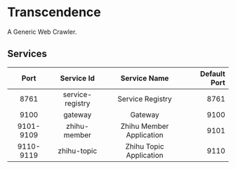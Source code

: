 # Transcendence
A Generic Web Crawler.

## Services

|Port|Service Id|Service Name|Default Port|
|:--:|:--------:|:----------:|-----------:|
|8761|service-registry|Service Registry|8761|
|9100|gateway|Gateway|9100|
|9101-9109|zhihu-member|Zhihu Member Application|9101|
|9110-9119|zhihu-topic|Zhihu Topic Application|9110|


